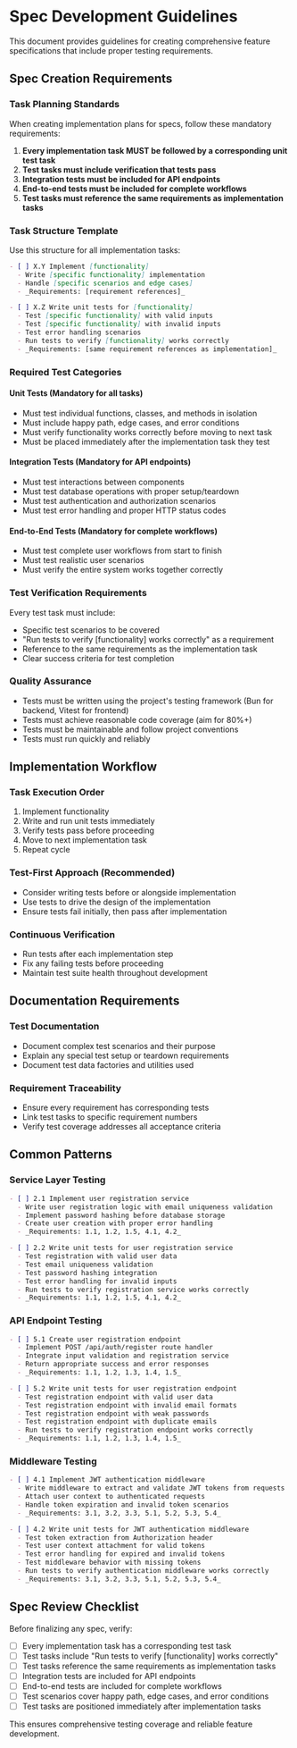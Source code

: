 # Spec Development Guidelines

This document provides guidelines for creating comprehensive feature specifications that include proper testing requirements.

## Spec Creation Requirements

### Task Planning Standards
When creating implementation plans for specs, follow these mandatory requirements:

1. **Every implementation task MUST be followed by a corresponding unit test task**
2. **Test tasks must include verification that tests pass**
3. **Integration tests must be included for API endpoints**
4. **End-to-end tests must be included for complete workflows**
5. **Test tasks must reference the same requirements as implementation tasks**

### Task Structure Template
Use this structure for all implementation tasks:

```markdown
- [ ] X.Y Implement [functionality]
  - Write [specific functionality] implementation
  - Handle [specific scenarios and edge cases]
  - _Requirements: [requirement references]_

- [ ] X.Z Write unit tests for [functionality]
  - Test [specific functionality] with valid inputs
  - Test [specific functionality] with invalid inputs
  - Test error handling scenarios
  - Run tests to verify [functionality] works correctly
  - _Requirements: [same requirement references as implementation]_
```

### Required Test Categories

#### Unit Tests (Mandatory for all tasks)
- Must test individual functions, classes, and methods in isolation
- Must include happy path, edge cases, and error conditions
- Must verify functionality works correctly before moving to next task
- Must be placed immediately after the implementation task they test

#### Integration Tests (Mandatory for API endpoints)
- Must test interactions between components
- Must test database operations with proper setup/teardown
- Must test authentication and authorization scenarios
- Must test error handling and proper HTTP status codes

#### End-to-End Tests (Mandatory for complete workflows)
- Must test complete user workflows from start to finish
- Must test realistic user scenarios
- Must verify the entire system works together correctly

### Test Verification Requirements
Every test task must include:
- Specific test scenarios to be covered
- "Run tests to verify [functionality] works correctly" as a requirement
- Reference to the same requirements as the implementation task
- Clear success criteria for test completion

### Quality Assurance
- Tests must be written using the project's testing framework (Bun for backend, Vitest for frontend)
- Tests must achieve reasonable code coverage (aim for 80%+)
- Tests must be maintainable and follow project conventions
- Tests must run quickly and reliably

## Implementation Workflow

### Task Execution Order
1. Implement functionality
2. Write and run unit tests immediately
3. Verify tests pass before proceeding
4. Move to next implementation task
5. Repeat cycle

### Test-First Approach (Recommended)
- Consider writing tests before or alongside implementation
- Use tests to drive the design of the implementation
- Ensure tests fail initially, then pass after implementation

### Continuous Verification
- Run tests after each implementation step
- Fix any failing tests before proceeding
- Maintain test suite health throughout development

## Documentation Requirements

### Test Documentation
- Document complex test scenarios and their purpose
- Explain any special test setup or teardown requirements
- Document test data factories and utilities used

### Requirement Traceability
- Ensure every requirement has corresponding tests
- Link test tasks to specific requirement numbers
- Verify test coverage addresses all acceptance criteria

## Common Patterns

### Service Layer Testing
```markdown
- [ ] 2.1 Implement user registration service
  - Write user registration logic with email uniqueness validation
  - Implement password hashing before database storage
  - Create user creation with proper error handling
  - _Requirements: 1.1, 1.2, 1.5, 4.1, 4.2_

- [ ] 2.2 Write unit tests for user registration service
  - Test registration with valid user data
  - Test email uniqueness validation
  - Test password hashing integration
  - Test error handling for invalid inputs
  - Run tests to verify registration service works correctly
  - _Requirements: 1.1, 1.2, 1.5, 4.1, 4.2_
```

### API Endpoint Testing
```markdown
- [ ] 5.1 Create user registration endpoint
  - Implement POST /api/auth/register route handler
  - Integrate input validation and registration service
  - Return appropriate success and error responses
  - _Requirements: 1.1, 1.2, 1.3, 1.4, 1.5_

- [ ] 5.2 Write unit tests for user registration endpoint
  - Test registration endpoint with valid user data
  - Test registration endpoint with invalid email formats
  - Test registration endpoint with weak passwords
  - Test registration endpoint with duplicate emails
  - Run tests to verify registration endpoint works correctly
  - _Requirements: 1.1, 1.2, 1.3, 1.4, 1.5_
```

### Middleware Testing
```markdown
- [ ] 4.1 Implement JWT authentication middleware
  - Write middleware to extract and validate JWT tokens from requests
  - Attach user context to authenticated requests
  - Handle token expiration and invalid token scenarios
  - _Requirements: 3.1, 3.2, 3.3, 5.1, 5.2, 5.3, 5.4_

- [ ] 4.2 Write unit tests for JWT authentication middleware
  - Test token extraction from Authorization header
  - Test user context attachment for valid tokens
  - Test error handling for expired and invalid tokens
  - Test middleware behavior with missing tokens
  - Run tests to verify authentication middleware works correctly
  - _Requirements: 3.1, 3.2, 3.3, 5.1, 5.2, 5.3, 5.4_
```

## Spec Review Checklist

Before finalizing any spec, verify:
- [ ] Every implementation task has a corresponding test task
- [ ] Test tasks include "Run tests to verify [functionality] works correctly"
- [ ] Test tasks reference the same requirements as implementation tasks
- [ ] Integration tests are included for API endpoints
- [ ] End-to-end tests are included for complete workflows
- [ ] Test scenarios cover happy path, edge cases, and error conditions
- [ ] Test tasks are positioned immediately after implementation tasks

This ensures comprehensive testing coverage and reliable feature development.